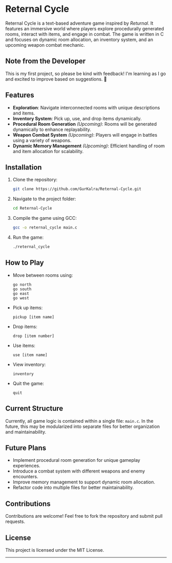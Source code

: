 # Reternal Cycle

Reternal Cycle is a text-based adventure game inspired by *Returnal*. It features an immersive world where players explore procedurally generated rooms, interact with items, and engage in combat. The game is written in C and focuses on dynamic room allocation, an inventory system, and an upcoming weapon combat mechanic.

## Note from the Developer
This is my first project, so please be kind with feedback! I'm learning as I go and excited to improve based on suggestions. 🚀

## Features
- **Exploration**: Navigate interconnected rooms with unique descriptions and items.
- **Inventory System**: Pick up, use, and drop items dynamically.
- **Procedural Room Generation** *(Upcoming)*: Rooms will be generated dynamically to enhance replayability.
- **Weapon Combat System** *(Upcoming)*: Players will engage in battles using a variety of weapons.
- **Dynamic Memory Management** *(Upcoming)*: Efficient handling of room and item allocation for scalability.

## Installation
1. Clone the repository:
   ```sh
   git clone https://github.com/GurKalra/Reternal-Cycle.git
   ```
2. Navigate to the project folder:
   ```sh
   cd Reternal-Cycle
   ```
3. Compile the game using GCC:
   ```sh
   gcc -o reternal_cycle main.c
   ```
4. Run the game:
   ```sh
   ./reternal_cycle
   ```

## How to Play
- Move between rooms using:
  ```
  go north
  go south
  go east
  go west
  ```
- Pick up items:
  ```
  pickup [item name]
  ```
- Drop items:
  ```
  drop [item number]
  ```
- Use items:
  ```
  use [item name]
  ```
- View inventory:
  ```
  inventory
  ```
- Quit the game:
  ```
  quit
  ```

## Current Structure
Currently, all game logic is contained within a single file: `main.c`. In the future, this may be modularized into separate files for better organization and maintainability.

## Future Plans
- Implement procedural room generation for unique gameplay experiences.
- Introduce a combat system with different weapons and enemy encounters.
- Improve memory management to support dynamic room allocation.
- Refactor code into multiple files for better maintainability.

## Contributions
Contributions are welcome! Feel free to fork the repository and submit pull requests.

## License
This project is licensed under the MIT License.

---
